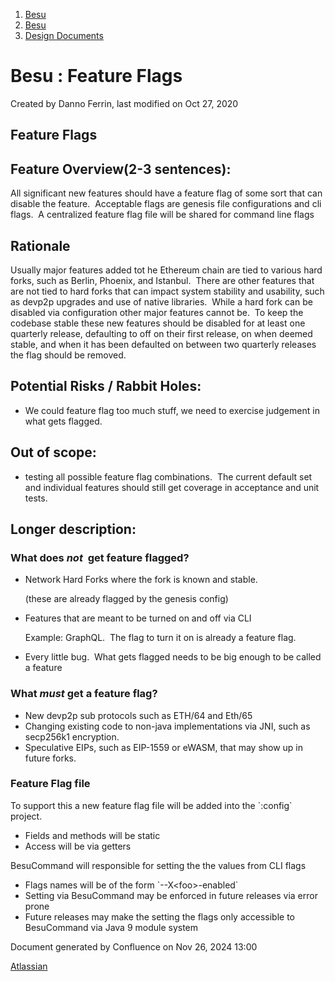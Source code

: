 1. [Besu](index.html)
2. [Besu](Besu_22151173.html)
3. [Design Documents](Design-Documents_22153916.html)

# Besu : Feature Flags

Created by Danno Ferrin, last modified on Oct 27, 2020

## Feature Flags

## Feature Overview(2-3 sentences):

All significant new features should have a feature flag of some sort that can disable the feature.  Acceptable flags are genesis file configurations and cli flags.  A centralized feature flag file will be shared for command line flags

## Rationale

Usually major features added tot he Ethereum chain are tied to various hard forks, such as Berlin, Phoenix, and Istanbul.  There are other features that are not tied to hard forks that can impact system stability and usability, such as devp2p upgrades and use of native libraries.  While a hard fork can be disabled via configuration other major features cannot be.  To keep the codebase stable these new features should be disabled for at least one quarterly release, defaulting to off on their first release, on when deemed stable, and when it has been defaulted on between two quarterly releases the flag should be removed.

## Potential Risks / Rabbit Holes:

- We could feature flag too much stuff, we need to exercise judgement in what gets flagged.

## Out of scope:

- testing all possible feature flag combinations.  The current default set and individual features should still get coverage in acceptance and unit tests.

## Longer description:

### What does *not*  get feature flagged?

- Network Hard Forks where the fork is known and stable. 
  
  (these are already flagged by the genesis config)
- Features that are meant to be turned on and off via CLI
  
  Example: GraphQL.  The flag to turn it on is already a feature flag.
- Every little bug.  What gets flagged needs to be big enough to be called a feature

### What *must* get a feature flag?

- New devp2p sub protocols such as ETH/64 and Eth/65
- Changing existing code to non-java implementations via JNI, such as secp256k1 encryption.
- Speculative EIPs, such as EIP-1559 or eWASM, that may show up in future forks.

### Feature Flag file

To support this a new feature flag file will be added into the \`:config\` project.

- Fields and methods will be static
- Access will be via getters

BesuCommand will responsible for setting the the values from CLI flags

- Flags names will be of the form \`--X&lt;foo&gt;-enabled\`
- Setting via BesuCommand may be enforced in future releases via error prone
- Future releases may make the setting the flags only accessible to BesuCommand via Java 9 module system

Document generated by Confluence on Nov 26, 2024 13:00

[Atlassian](http://www.atlassian.com/)
